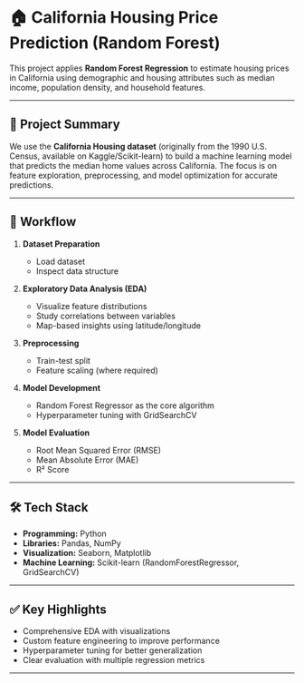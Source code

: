 # 🏠 California Housing Price Prediction (Random Forest)

This project applies **Random Forest Regression** to estimate housing prices in California using demographic and housing attributes such as median income, population density, and household features.

---

## 📌 Project Summary
We use the **California Housing dataset** (originally from the 1990 U.S. Census, available on Kaggle/Scikit-learn) to build a machine learning model that predicts the median home values across California. The focus is on feature exploration, preprocessing, and model optimization for accurate predictions.

---

## 🔄 Workflow

1. **Dataset Preparation**
   - Load dataset  
   - Inspect data structure  

2. **Exploratory Data Analysis (EDA)**
   - Visualize feature distributions  
   - Study correlations between variables  
   - Map-based insights using latitude/longitude  

3. **Preprocessing**
   - Train-test split  
   - Feature scaling (where required)  

4. **Model Development**
   - Random Forest Regressor as the core algorithm  
   - Hyperparameter tuning with GridSearchCV  

5. **Model Evaluation**
   - Root Mean Squared Error (RMSE)  
   - Mean Absolute Error (MAE)  
   - R² Score  

---

## 🛠️ Tech Stack
- **Programming:** Python  
- **Libraries:** Pandas, NumPy  
- **Visualization:** Seaborn, Matplotlib  
- **Machine Learning:** Scikit-learn (RandomForestRegressor, GridSearchCV)  

---

## ✅ Key Highlights
- Comprehensive EDA with visualizations  
- Custom feature engineering to improve performance  
- Hyperparameter tuning for better generalization  
- Clear evaluation with multiple regression metrics  

---

